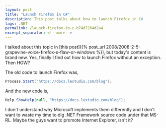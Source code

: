 ```yaml
---
layout: post
title: "Launch Firefox in C#"
description: This post talks about how to launch Firefox in C#.
tags: .NET
permalink: /launch-firefox-in-c-b74d7264d2a4
excerpt_separator: <!--more-->
---
```


I talked about this topic in [this post]({% post_url 2008/2008-2-5-grapevine-voice-firefox-s-flaw-or-windows %}), but today's content is brand new. Yes, finally I find out how to launch Firefox without an exception. Then HOW?

The old code to launch Firefox was,

```csharp
Process.Start("https://docs.lextudio.com/blog");
```

And the new code is,

```csharp
Help.ShowHelp(null, "https://docs.lextudio.com/blog");
```

I don't understand why Microsoft implements them differently and I don't want to waste my time to dig .NET Framework source code under that MS-RL. Maybe the guys want to promote Internet Explorer, isn't it?

<!--more-->
